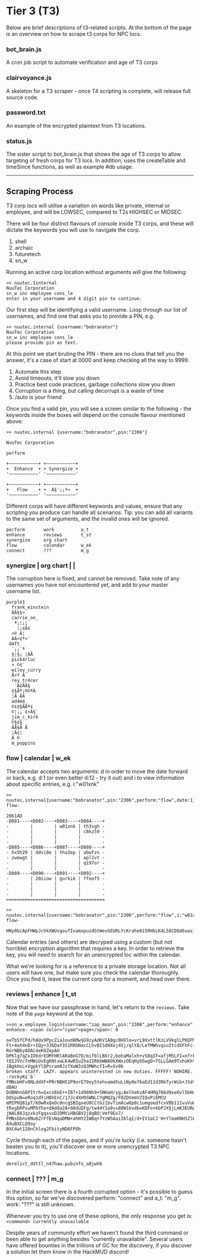 # Tier 3 (T3)

Below are brief descriptions of t3-related scripts. At the bottom of the page is an overview on how to scrape t3 corps for NPC locs.

### bot_brain.js
A cron job script to automate verification and age of T3 corps

### clairvoyance.js
A skeleton for a T3 scraper - once T4 scripting is complete, will release full source code.

### password.txt
An example of the encrypted plaintext from T3 locations.

### status.js
The sister script to bot_brain.js that shows the age of T3 corps to allow targeting of fresh corps for T3 locs. In addition, uses the createTable and timeSince functions, as well as example #db usage.

---

## Scraping Process

T3 corp locs will utilise a variation on words like private, internal or employee, and will be LOWSEC, compared to T2s HIGHSEC or MIDSEC.

There will be four distinct flavours of console inside T3 corps, and these will dictate the keywords you will use to navigate the corp.

1. shell
2. archaic
3. futuretech
4. sn_w

Running an active corp location without arguments will give the following:
```
>> nuutec.1internal
NuuTec Corporation
sn_w inc employee cons_le
enter in your username and 4 digit pin to continue.
```

Our first step will be identifying a valid username. Loop through our list of usernames, and find one that asks you to provide a PIN, e.g.

```
>> nuutec.internal {username:"bobranator"}
NuuTec Corporation
sn_w inc employee cons_le
please provide pin as text.
```

At this point we start bruting the PIN - there are no clues that tell you the answer, it's a case of start at 0000 and keep checking all the way to 9999.

1. Automate this step
2. Avoid timeouts, it'll slow you down
3. Practice best code practices, garbage collections slow you down
4. Corruption is a thing, but calling decorrupt is a waste of time
5. /auto is your friend

Once you find a valid pin, you will see a screen similar to the following - the keywords inside the boxes will depend on the console flavour mentioned above:

```
>> nuutec.internal {username:"bobranator",pin:"2306"}

NuuTec Corporation

perform

+~~~~~~~~~~~+ +~~~~~~~~~~~+
+  Enhance  + + Synergize +
'~~~~~~~~~~~' '~~~~~~~~~~~'

+~~~~~~~~~~~+ +~~~~~~~~~~~+
+   Flow    + +  Á§¨¡¡ª¤  +
'~~~~~~~~~~~' '~~~~~~~~~~~'
```

Different corps will have different keywords and values, ensure that any scripting you produce can handle all scenarios. Tip: you can add all variants to the same set of arguments, and the invalid ones will be ignored.

```
perform       work          a_t
enhance       reviews       t_st
synergize     org chart     
flow          calendar      w_ek
connect       ???           m_g
```

### synergize | org chart | |
The corruption here is fixed, and cannot be removed. Take note of any usernames you have not encountered yet, and add to your master username list.

```
purple1
  frank_einstein
  ÁÃ§§¤
  carrie_on_
   ª¡¦¡¦
    ¦¡¢Á¢ 
  ¤© Á¦
  ÁÁ¤¢ª¤¨
 d4ft
  ¨¡¡¨ª
  §¦§¡ ¦ÁÃ
  pick4rluc
  ¤ ©¢¨
  wiley_curry
  Ã¤ª Á
  rey_tr4cer
   ¨Á¢ÃÃ§
  ¢§Ãª¡©©ªÁ
  ¦Á ÃÁ
  ad4m4
  ©¢¢§ÃÃª¢
  ©¦¡¡ ¢¤Á§¨
  jim_c_kirk
  ©§¢§ 
  ÃÃ§Ã Ã
  ¦Ã¢¦
  Á © 
  m_poppins
```

### flow | calendar | w_ek
The calendar accepts two arguments: d in order to move the date forward or back, e.g. d:1 (or even better d:12 - try it out) and i to view information about specific entries, e.g. i:"w01xnk"

```
>> nuutec.internal{username:"bobranator",pin:"2306",perform:"flow",date:1}
flow- 

2061AD
-D081----+D082----+D083----+D084----+
-        |        | w01xnk | th3sgh -
-        |        |        | c8kz59 -
-        |        |        |        -
-        |        |        |        -
-D085----+D086----+D087----+D088----+
- hx5h29 | ddvi8e | tha2ep | abwfzn -
- zwewgt |        |        | apl1vt -
-        |        |        | q197or -
-        |        |        |        -
-D089----+D090----+D091----+D092----+
-        | 20iiow | gurkik | ffoof5 -
-        |        |        |        -
-        |        |        |        -
-        |        |        |        -
=====================================

>> nuutec.internal{username:"bobranator",pin:"2306",perform:"flow",i:"w01xnk"}
flow- 

HNy0bcApFHWpJchkXWUvgoufIvamxpuzdGtWevGEURLYcKrahe615RHbLK4L58CDQd6uas1l1oeWusqbfstm53JeC8miwMQUiHRkepuhqNzIdFDdSvO6SSXVOc=Xfcm15RqbLK4m57a+Hs+ndcAnFL2fGsFlxcxtg3NWuIEA
```

Calendar entries (and others) are decryped using a custom (but not horrible) encryption algorithm that requires a key. In order to retrieve the key, you will need to search for an unencrypted loc within the calendar.

What we're looking for is a reference to a private storage location. Not all users will have one, but make sure you check the calendar thoroughly. Once you find it, leave the current corp for a moment, and head over there.

### reviews | enhance | t_st

Now that we have our passphrase in hand, let's return to the `reviews`. Take note of the `page` keyword at the top.

```
>>sn_w.employee_login{username:"zap_moon",pin:"2306",perform:"enhance",passphrase:"largewhitecat"}
enhance- <span color="cyan">page</span>: 0

oeTbSfCPd/hAUx9PpcZia1oudAMw§G9zyAdKV1A8gc8HXlo=vrL9XxttlKzLVVkglLPKDFMairH=VR4SV384ot0disfh1R4KiK2bzhQXjhea
Ft+4eX4nDr+IQy+3JbDaf351RRbNacCLhvBISdHXej4Sj/qltB/LeTMWhvqsuItcdXFhFc+od+91xHZWI8+xw5gnBLqrH96qaXt5CL+6Boql
RGrNBbyAOAC4eK8ZepAU
DPKlg7qZxID6drEOMYHRlARaBoG7D/mifblLBXr2¡bohaMalxh+vS8qIF=afjM5LFI=nfrkRccizdwAi/YJ207FXOXWL5zr=dstHcMC0wRpA
tQIJVVcTnMWiUvEgKNtxwLK4wRIuIha1SRkbWWAOkXWxzOEqHyb5wgO¤TSLLGAm9TvhuKhtvls8mzygkE+L4wwMEYV4Ui=auTvHbchQ+vX8G
1BgkHsL+VgpkYlQPnram0JzfXwW3zQ3MWhcfI=R=Sv9b
broken staff. LAZY. appears uninterested in new duties. FFFFF! NOHIRE. -rockyK¢`b`
FMNsbHFv0NLddXF+PRrNBH51P9orE79oy5tehvamdXuLiNy0e76aEd1Id3RkTyrWib+JSdtpD7Gkv9Q0fa9htZCYjvJqa7zoGcuxdYeqFCTc
dBAU
DdBNhnG8PItrh=Gxc¢6bE++IB7+1d98Nh9+5NHaH/yg¡AelheKzÁF4HMg766d9xeOvl5bHqoSdÃmE7Buun4PFd2Je4K6PMgrhPW4JcyfIymI
D8SpuN=eRoq1dYiHBhEnC/17Jc4XH9SWNLCYgMQZg/F0ZDVemVZIQxPiEMCU
mMIPKQ81pT/KOwRxQeOc0ncgSBIgxeU8CCtGz1bvTimAcwOp0c1umgoedfcvVBb111vuVuWGcQbgH8ktSA9vgvIvXhoA1WbjWhMPLNbb
tRxgbRPxuMPbYho+dAdda2A+dAduDFg/tw44Y1o8vs88W1kvdb=KDFo+kbPJX§jLmK3EURA¦ksH5UyIQjrv9ziQeScXj1BfLlLmixSIeVsWd
jNAL88JqzxkzFgqsvuD2DMViHBGBV2j8qBO¦Vmf9Eo7/
FMNsbbnv0Nu6ZrFfEsNqaDMW+ahHY21WBq+7YzW5AaiIblqI/d+IV1aCJ¨H+YlmaKNH5ZlWoKgÃ7WX51G+yTxXC4OCP4CbWH/Á9uBXCLQ9oy
BXC4wt120nChlog2FbityND6FPOh
```

Cycle through each of the pages, and if you're lucky (i.e. someone hasn't beaten you to it), you'll discover one or more unencrypted T3 NPC locations.

```derelict_ddttl_n47haw.pubinfo_a8jwh6```

### connect | ??? | m_g
In the initial screen there is a fourth corrupted option - it's possible to guess this option, so far we've discovered perform: "connect" and a_t: "m_g". work: "???" is still unknown.

Whenever you try to use one of these options, the only response you get is: `<command> currently unavailable`

Despite years of community effort we haven't found the third command or been able to get anything besides "currently unavailable". Several users have offered bounties in the trillions of GC for the discovery, if you discover a solution let them know in the HackMUD discord!
